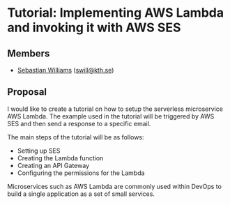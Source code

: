 # Tutorial: Implementing AWS Lambda and invoking it with AWS SES
## Members
- [Sebastian Williams](https://github.com/sfkwww) (swill@kth.se)

## Proposal

I would like to create a tutorial on how to setup the serverless microservice AWS Lambda. The example used in the tutorial will be triggered by AWS SES and then send a response to a specific email.

The main steps of the tutorial will be as follows:
- Setting up SES
- Creating the Lambda function
- Creating an API Gateway
- Configuring the permissions for the Lambda

Microservices such as AWS Lambda are commonly used within DevOps to build a single application as a set of small services.

